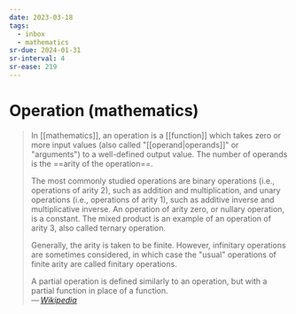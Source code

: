 ```yaml
---
date: 2023-03-18
tags:
  - inbox
  - mathematics
sr-due: 2024-01-31
sr-interval: 4
sr-ease: 219
---
```

# Operation (mathematics)

> In [[mathematics]], an operation is a [[function]] which takes zero or more
> input values (also called "[[operand|operands]]" or "arguments") to a
> well-defined output value. The number of operands is the ==arity of the
> operation==.
>
> The most commonly studied operations are binary operations (i.e., operations
> of arity 2), such as addition and multiplication, and unary operations (i.e.,
> operations of arity 1), such as additive inverse and multiplicative inverse.
> An operation of arity zero, or nullary operation, is a constant. The mixed
> product is an example of an operation of arity 3, also called ternary
> operation.
>
> Generally, the arity is taken to be finite. However, infinitary operations are
> sometimes considered, in which case the "usual" operations of finite arity are
> called finitary operations.
>
> A partial operation is defined similarly to an operation, but with a partial
> function in place of a function.\
> — <cite>[Wikipedia](https://en.wikipedia.org/wiki/Operation_\(mathematics\))</cite>

